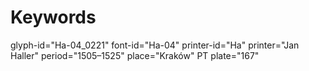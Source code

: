 # Keywords
glyph-id="Ha-04_0221"
font-id="Ha-04"
printer-id="Ha"
printer="Jan Haller"
period="1505–1525"
place="Kraków"
PT plate="167"
